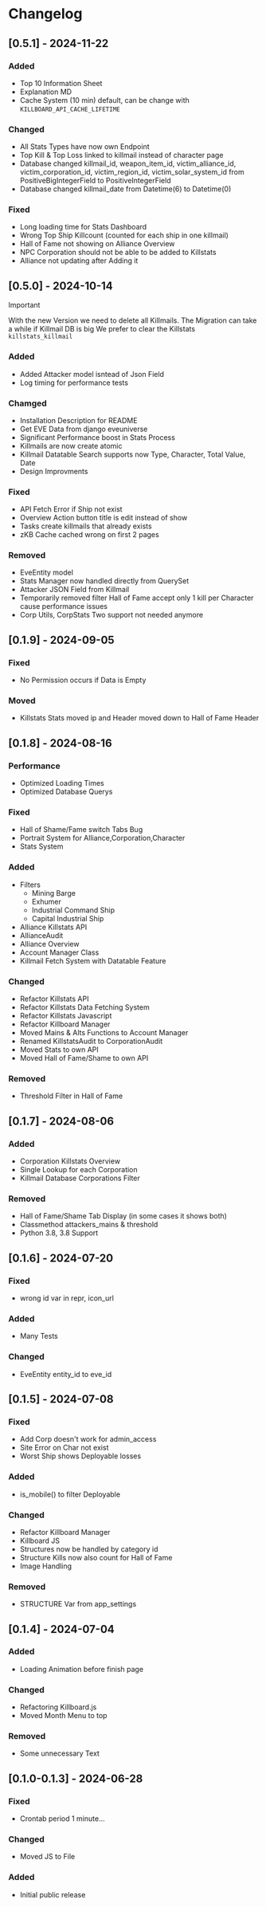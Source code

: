 # Changelog

## [0.5.1] - 2024-11-22

### Added

- Top 10 Information Sheet
- Explanation MD
- Cache System (10 min) default, can be change with `KILLBOARD_API_CACHE_LIFETIME`

### Changed

- All Stats Types have now own Endpoint
- Top Kill & Top Loss linked to killmail instead of character page
- Database changed killmail_id, weapon_item_id, victim_alliance_id, victim_corporation_id, victim_region_id, victim_solar_system_id from PositiveBigIntegerField to PositiveIntegerField
- Database changed killmail_date from Datetime(6) to Datetime(0)

### Fixed

- Long loading time for Stats Dashboard
- Wrong Top Ship Killcount (counted for each ship in one killmail)
- Hall of Fame not showing on Alliance Overview
- NPC Corporation should not be able to be added to Killstats
- Alliance not updating after Adding it

## [0.5.0] - 2024-10-14

> [!IMPORTANT]
> With the new Version we need to delete all Killmails.
> The Migration can take a while if Killmail DB is big
> We prefer to clear the Killstats `killstats_killmail`

### Added

- Added Attacker model isntead of Json Field
- Log timing for performance tests

### Chamged

- Installation Description for README
- Get EVE Data from django eveuniverse
- Significant Performance boost in Stats Process
- Killmails are now create atomic
- Killmail Datatable Search supports now Type, Character, Total Value, Date
- Design Improvments

### Fixed

- API Fetch Error if Ship not exist
- Overview Action button title is edit instead of show
- Tasks create killmails that already exists
- zKB Cache cached wrong on first 2 pages

### Removed

- EveEntity model
- Stats Manager now handled directly from QuerySet
- Attacker JSON Field from Killmail
- Temporarily removed filter Hall of Fame accept only 1 kill per Character cause performance issues
- Corp Utils, CorpStats Two support not needed anymore

## [0.1.9] - 2024-09-05

### Fixed

- No Permission occurs if Data is Empty

### Moved

- Killstats Stats moved ip and Header moved down to Hall of Fame Header

## [0.1.8] - 2024-08-16

### Performance

- Optimized Loading Times
- Optimized Database Querys

### Fixed

- Hall of Shame/Fame switch Tabs Bug
- Portrait System for Alliance,Corporation,Character
- Stats System

### Added

- Filters
  - Mining Barge
  - Exhumer
  - Industrial Command Ship
  - Capital Industrial Ship
- Alliance Killstats API
- AllianceAudit
- Alliance Overview
- Account Manager Class
- Killmail Fetch System with Datatable Feature

### Changed

- Refactor Killstats API
- Refactor Killstats Data Fetching System
- Refactor Killstats Javascript
- Refactor Killboard Manager
- Moved Mains & Alts Functions to Account Manager
- Renamed KillstatsAudit to CorporationAudit
- Moved Stats to own API
- Moved Hall of Fame/Shame to own API

### Removed

- Threshold Filter in Hall of Fame

## [0.1.7] - 2024-08-06

### Added

- Corporation Killstats Overview
- Single Lookup for each Corporation
- Killmail Database Corporations Filter

### Removed

- Hall of Fame/Shame Tab Display (in some cases it shows both)
- Classmethod attackers_mains & threshold
- Python 3.8, 3.8 Support

## [0.1.6] - 2024-07-20

### Fixed

- wrong id var in repr, icon_url

### Added

- Many Tests

### Changed

- EveEntity entity_id to eve_id

## [0.1.5] - 2024-07-08

### Fixed

- Add Corp doesn't work for admin_access
- Site Error on Char not exist
- Worst Ship shows Deployable losses

### Added

- is_mobile() to filter Deployable

### Changed

- Refactor Killboard Manager
- Killboard JS
- Structures now be handled by category id
- Structure Kills now also count for Hall of Fame
- Image Handling

### Removed

- STRUCTURE Var from app_settings

## [0.1.4] - 2024-07-04

### Added

- Loading Animation before finish page

### Changed

- Refactoring Killboard.js
- Moved Month Menu to top

### Removed

- Some unnecessary Text

## [0.1.0-0.1.3] - 2024-06-28

### Fixed

- Crontab period 1 minute...

### Changed

- Moved JS to File

### Added

- Initial public release
